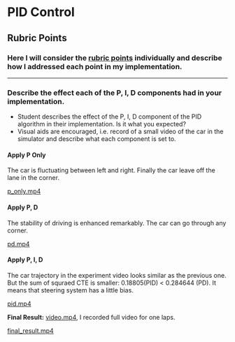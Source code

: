 # **PID Control**

## Rubric Points
### Here I will consider the [rubric points](https://review.udacity.com/#!/rubrics/824/view) individually and describe how I addressed each point in my implementation.  

---

### Describe the effect each of the P, I, D components had in your implementation.

* Student describes the effect of the P, I, D component of the PID algorithm in their implementation. Is it what you expected?
* Visual aids are encouraged, i.e. record of a small video of the car in the simulator and describe what each component is set to.

#### Apply P Only

The car is fluctuating between left and right. Finally the car leave off the lane in the corner.

[p_only.mp4](./p_only.mp4)

#### Apply P, D

The stability of driving is enhanced remarkably. The car can go through any corner.

[pd.mp4](./pd.mp4)

#### Apply P, I, D

The car trajectory in the experiment video looks similar as the previous one. But the sum of squraed CTE is smaller: 0.18805(PID) < 0.284644 (PD). It means that steering system has a little bias.

[pid.mp4](./pid.mp4)


**Final Result:** [video.mp4](./video.mp4), I recorded full video for one laps.

[final_result.mp4](./final_result.mp4)


